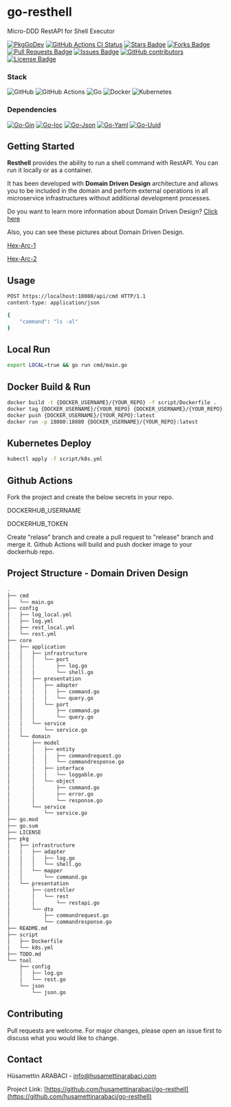 # go-resthell
Micro-DDD RestAPI for Shell Executor

<a href="https://kaos.sh/g/go-badge"><img src="https://gh.kaos.st/godoc.svg" alt="PkgGoDev" /></a>
<a href="https://kaos.sh/w/go-badge/ci"><img src="https://kaos.sh/w/go-badge/ci.svg" alt="GitHub Actions CI Status" /></a>
<a href="https://github.com/husamettinarabaci/go-resthell/stargazers"><img src="https://img.shields.io/github/stars/husamettinarabaci/go-resthell" alt="Stars Badge"/></a>
<a href="https://github.com/husamettinarabaci/go-resthell/network/members"><img src="https://img.shields.io/github/forks/husamettinarabaci/go-resthell" alt="Forks Badge"/></a>
<a href="https://github.com/husamettinarabaci/go-resthell/pulls"><img src="https://img.shields.io/github/issues-pr/husamettinarabaci/go-resthell" alt="Pull Requests Badge"/></a>
<a href="https://github.com/husamettinarabaci/go-resthell/issues"><img src="https://img.shields.io/github/issues/husamettinarabaci/go-resthell" alt="Issues Badge"/></a>
<a href="https://github.com/husamettinarabaci/go-resthell/graphs/contributors"><img alt="GitHub contributors" src="https://img.shields.io/github/contributors/husamettinarabaci/go-resthell?color=2b9348"></a>
<a href="https://github.com/husamettinarabaci/go-resthell/blob/master/LICENSE"><img src="https://img.shields.io/github/license/husamettinarabaci/go-resthell?color=2b9348" alt="License Badge"/></a>

### Stack
![GitHub](https://img.shields.io/badge/github-%23121011.svg?style=for-the-badge&logo=github&logoColor=white)
![GitHub Actions](https://img.shields.io/badge/github%20actions-%232671E5.svg?style=for-the-badge&logo=githubactions&logoColor=white)
![Go](https://img.shields.io/badge/go-%2300ADD8.svg?style=for-the-badge&logo=go&logoColor=white)
![Docker](https://img.shields.io/badge/docker-%230db7ed.svg?style=for-the-badge&logo=docker&logoColor=white)
![Kubernetes](https://img.shields.io/badge/kubernetes-%23326ce5.svg?style=for-the-badge&logo=kubernetes&logoColor=white)

### Dependencies
[![Go-Gin](https://img.shields.io/badge/GoLib-Gin-green.svg)](https://github.com/gin-gonic/gin/)
[![Go-Ioc](https://img.shields.io/badge/GoLib-Ioc-green.svg)](https://github.com/golobby/container/v3/)
[![Go-Json](https://img.shields.io/badge/GoLib-Json-green.svg)](https://github.com/goccy/go-json/)
[![Go-Yaml](https://img.shields.io/badge/GoLib-Yaml-green.svg)](https://gopkg.in/yaml.v3/)
[![Go-Uuid](https://img.shields.io/badge/GoLib-Uuid-green.svg)](https://github.com/google/uuid/)

## Getting Started
<b>Resthell</b> provides the ability to run a shell command with RestAPI. You can run it locally or as a container. 

It has been developed with <b>Domain Driven Design</b> architecture and allows you to be included in the domain and perform external operations in all microservice infrastructures without additional development processes. 

Do you want to learn more information about Domain Driven Design? [Click here](https://en.wikipedia.org/wiki/Domain-driven_design)

Also, you can see these pictures about Domain Driven Design. 

[Hex-Arc-1](https://github.com/husamettinarabaci/go-resthell/tree/main/doc/Hex-Arc-1.jpg)

[Hex-Arc-2](https://github.com/husamettinarabaci/go-resthell/tree/main/doc/Hex-Arc-2.jpg)

## Usage
```bash
POST https://localhost:18080/api/cmd HTTP/1.1
content-type: application/json

{
    "command": "ls -al"
}
```

## Local Run
```bash
export LOCAL=true && go run cmd/main.go
```

## Docker Build & Run
```bash
docker build -t {DOCKER_USERNAME}/{YOUR_REPO} -f script/Dockerfile .
docker tag {DOCKER_USERNAME}/{YOUR_REPO} {DOCKER_USERNAME}/{YOUR_REPO}:latest
docker push {DOCKER_USERNAME}/{YOUR_REPO}:latest
docker run -p 18080:18080 {DOCKER_USERNAME}/{YOUR_REPO}:latest
```

## Kubernetes Deploy
```bash
kubectl apply -f script/k8s.yml
```

## Github Actions
Fork the project and create the below secrets in your repo.

DOCKERHUB_USERNAME

DOCKERHUB_TOKEN

Create "relase" branch and create a pull request to "release" branch and merge it. Github Actions will build and push docker image to your dockerhub repo.

## Project Structure - Domain Driven Design
```bash
.
├── cmd
│   └── main.go
├── config
│   ├── log_local.yml
│   ├── log.yml
│   ├── rest_local.yml
│   └── rest.yml
├── core
│   ├── application
│   │   ├── infrastructure
│   │   │   └── port
│   │   │       ├── log.go
│   │   │       └── shell.go
│   │   ├── presentation
│   │   │   ├── adapter
│   │   │   │   ├── command.go
│   │   │   │   └── query.go
│   │   │   └── port
│   │   │       ├── command.go
│   │   │       └── query.go
│   │   └── service
│   │       └── service.go
│   └── domain
│       ├── model
│       │   ├── entity
│       │   │   ├── commandrequest.go
│       │   │   └── commandresponse.go
│       │   ├── interface
│       │   │   └── loggable.go
│       │   └── object
│       │       ├── command.go
│       │       ├── error.go
│       │       └── response.go
│       └── service
│           └── service.go
├── go.mod
├── go.sum
├── LICENSE
├── pkg
│   ├── infrastructure
│   │   ├── adapter
│   │   │   ├── log.go
│   │   │   └── shell.go
│   │   └── mapper
│   │       └── command.go
│   └── presentation
│       ├── controller
│       │   └── rest
│       │       └── restapi.go
│       └── dto
│           ├── commandrequest.go
│           └── commandresponse.go
├── README.md
├── script
│   ├── Dockerfile
│   └── k8s.yml
├── TODO.md
└── tool
    ├── config
    │   ├── log.go
    │   └── rest.go
    └── json
        └── json.go
```

## Contributing
Pull requests are welcome. For major changes, please open an issue first to discuss what you would like to change.

## Contact

Hüsamettin ARABACI - info@husamettinarabaci.com

Project Link: [https://github.com/husamettinarabaci/go-resthell](https://github.com/husamettinarabaci/go-resthell)

